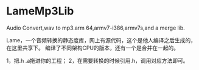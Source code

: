 # LameMp3Lib
Audio Convert,wav to mp3.arm 64,armv7-i386,armv7s,and a merge lib.

Lame，一个音频转换的静态度库，网上有源代码，这个是他人编译之后生成的，在这里共享下。
编译了不同架构CPU的版本，还有一个是合并在一起的。

1，把.h .a拖进你的工程；
2，在需要转换的时候引用.h，调用对应方法即可。
